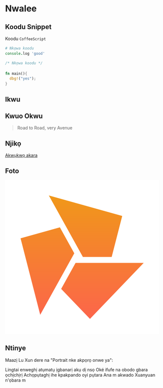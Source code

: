 [Markdown zuru ụwa ọnụ kwuru]:#

# Nwalee

## Koodu Snippet

Koodu `CoffeeScript`

```coffee
# Nkọwa koodu
console.log 'good'


```

```rust
/* Nkọwa koodu */

fn main(){
  dbg!("yes");
}
```

## Ikwu

<!-- HTML 注释 --> 

<!-- 多行注释 --> 

## Kwuo Okwu

> Road to Road, very Avenue

## Njikọ

[Akwụkwọ akara](https://github.com/xxai-art/xxai-art-md)

## Foto

![xxAI.Aka ika Identity](https://raw.githubusercontent.com/xxai-art/web/main/file/svg/logo.svg)

## Ntinye

Maazị Lu Xun dere na "Portrait nke akpọrọ onwe ya":

  Lingtai enweghị atụmatụ ịgbanarị akụ dị nsọ
  Oké ifufe na obodo gbara ọchịchịrị
  Achọpụtaghị ihe kpakpando oyi pụtara
  Ana m akwado Xuanyuan n'ọbara m
